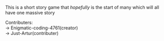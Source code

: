 This is a short story game that *hopefully* is the start of many which will all have one massive story


Contributers:
<br>
  -> Enigmatic-coding-4761(creator)
<br>
  -> Just-Artur(contributer)
